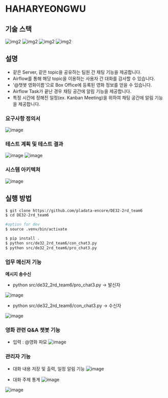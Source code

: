 # HAHARYEONGWU

## 기술 스택

![img2](https://img.shields.io/badge/Apache_kafka-2.13-231F20)
![img2](https://img.shields.io/badge/Apache_spark-3.5.1-E25A1C)
![img2](https://img.shields.io/badge/Apache_Airflow-2.9.3-017CEE)
![img2](https://img.shields.io/badge/Apache_Zeppelin-0.11.1-4E5EE4)

## 설명
- 같은 Server, 같은 topic을 공유하는 팀원 간 채팅 기능을 제공합니다.
- Airflow를 통해 해당 topic을 이용하는 사용자 간 대화를 감사할 수 있습니다.
- '@챗봇 영화이름'으로 Box Office에 등록된 영화 정보를 얻을 수 있습니다.
- Airflow Task가 끝난 경우 채팅 공간에 알림 기능을 제공합니다.
- 특정 시간에 정해진 일정(ex. Kanban Meeting)을 위하여 채팅 공간에 알림 기능을 제공합니다.

### 요구사항 정의서
![image](https://github.com/user-attachments/assets/579ae89d-3bbf-40cf-b813-1b8f60b308c4)

### 테스트 계획 및 테스트 결과
![image](https://github.com/user-attachments/assets/fc30b642-5830-4638-96f0-53f4a3ddb412)
![image](https://github.com/user-attachments/assets/b9266c5d-2d38-4d81-9e56-865b4028f704)

### 시스템 아키텍쳐
![image](https://github.com/user-attachments/assets/639c307e-c10d-4700-8edd-f647df226055)

## 실행 방법
```bash
$ git clone https://github.com/pladata-encore/DE32-2rd_team6
$ cd DE32-2rd_team6

#option for dev
$ source .venv/bin/activate

$ pip install .
$ python src/de32_2rd_team6/con_chat3.py
$ python src/de32_2rd_team6/pro_chat3.py
```

### 업무 메신저 기능
**메시지 송수신**

- python src/de32_2rd_team6/pro_chat3.py ->  발신자

![image](https://github.com/user-attachments/assets/b3833d39-4c0d-48c7-b227-d5df71b3f2ee)

- python src/de32_2rd_team6/con_chat3.py -> 수신자

![image](https://github.com/user-attachments/assets/0a0b1176-e607-4cca-bc62-9c981fa4a5b6)

### 영화 관련 Q&A 챗봇 기능

- 입력 : @영화 파묘
![image](https://github.com/user-attachments/assets/dbe84f4d-a75a-412f-b947-074b3c08f041)


### 관리자 기능

- 대화 내용 저장 및 출력, 일정 알림 기능
![image](https://github.com/user-attachments/assets/a2fa15b9-1c7e-44d6-9ca6-8cd7a9dcda37)

- 대화 주제 통계
![image](https://github.com/user-attachments/assets/2277f1b1-49d4-4f35-87cb-59252f6f3994)

![image](https://github.com/user-attachments/assets/81e9cd40-1fa6-4769-a6d3-3b7a6fea03f9)



